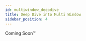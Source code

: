 ```yaml
---
id: multiwindow_deepdive
title: Deep Dive into Multi Window
sidebar_position: 4
---
```


Coming Soon™️